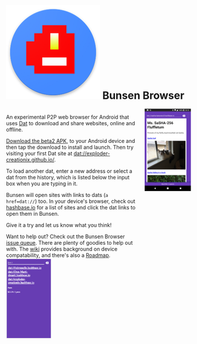 # ![bunsen logo](bunsen-logo.png) Bunsen Browser 

<div style="float: left; width: 70%;">
  
  An experimental P2P web browser for Android that uses [Dat](https://datproject.org) to download and share websites, online and offline.

  [Download the beta2 APK](https://drive.google.com/file/d/1GRlzMzjitL27tyahs2qfkm8QvZneWS_z/view?usp=sharing), to your Android device and then tap the download to install and launch.  Then try visiting your first Dat site at [dat://exploder-creationix.github.io/](dat://exploder-creationix.github.io/).
  
  To load another dat, enter a new address or select a dat from the history, which is listed below the input box when you are typing in it.

  Bunsen will open sites with links to dats (`a href=dat://`) too. In your device's browser, check out [hashbase.io](http://hashbase.io) for a list of sites and click the dat links to open them in Bunsen.

  Give it a try and let us know what you think!

  Want to help out? Check out the Bunsen Browser [issue queue](https://github.com/bunsenbrowser/bunsen/issues). There are plenty of goodies to help out with. The [wiki](https://github.com/bunsenbrowser/bunsen/wiki) provides background on device compatability, and there's also a [Roadmap](https://github.com/bunsenbrowser/bunsen/wiki/Roadmap).
  <br/>
  <img src="bunsen-dat-listing.png" style="width: 35%;">
</div>
<img src="bunsen-dhow-dat-cat.png" style="width: 25%; float: right;">
